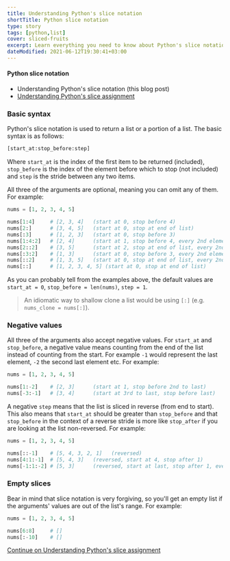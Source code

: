 ```yaml
---
title: Understanding Python's slice notation
shortTitle: Python slice notation
type: story
tags: [python,list]
cover: sliced-fruits
excerpt: Learn everything you need to know about Python's slice notation with this handy guide.
dateModified: 2021-06-12T19:30:41+03:00
---
```


#### Python slice notation

- Understanding Python's slice notation (this blog post)
- [Understanding Python's slice assignment](/blog/s/python-slice-assignment)

### Basic syntax

Python's slice notation is used to return a list or a portion of a list. The basic syntax is as follows:

```py
[start_at:stop_before:step]
```

Where `start_at` is the index of the first item to be returned (included), `stop_before` is the index of the element before which to stop (not included) and `step` is the stride between any two items.

All three of the arguments are optional, meaning you can omit any of them. For example:

```py
nums = [1, 2, 3, 4, 5]

nums[1:4]     # [2, 3, 4]   (start at 0, stop before 4)
nums[2:]      # [3, 4, 5]   (start at 0, stop at end of list)
nums[:3]      # [1, 2, 3]   (start at 0, stop before 3)
nums[1:4:2]   # [2, 4]      (start at 1, stop before 4, every 2nd element)
nums[2::2]    # [3, 5]      (start at 2, stop at end of list, every 2nd element)
nums[:3:2]    # [1, 3]      (start at 0, stop before 3, every 2nd element)
nums[::2]     # [1, 3, 5]   (start at 0, stop at end of list, every 2nd element)
nums[::]      # [1, 2, 3, 4, 5] (start at 0, stop at end of list)
```

As you can probably tell from the examples above, the default values are `start_at = 0`, `stop_before = len(nums)`, `step = 1`.

> An idiomatic way to shallow clone a list would be using `[:]` (e.g. `nums_clone = nums[:]`).

### Negative values

All three of the arguments also accept negative values. For `start_at` and `stop_before`, a negative value means counting from the end of the list instead of counting from the start. For example `-1` would represent the last element, `-2` the second last element etc. For example:

```py
nums = [1, 2, 3, 4, 5]

nums[1:-2]    # [2, 3]      (start at 1, stop before 2nd to last)
nums[-3:-1]   # [3, 4]      (start at 3rd to last, stop before last)
```

A negative `step` means that the list is sliced in reverse (from end to start). This also means that `start_at` should be greater than `stop_before` and that `stop_before` in the context of a reverse stride is more like `stop_after` if you are looking at the list non-reversed. For example:

```py
nums = [1, 2, 3, 4, 5]

nums[::-1]    # [5, 4, 3, 2, 1]   (reversed)
nums[4:1:-1]  # [5, 4, 3]   (reversed, start at 4, stop after 1)
nums[-1:1:-2] # [5, 3]      (reversed, start at last, stop after 1, every 2nd)
```

### Empty slices

Bear in mind that slice notation is very forgiving, so you'll get an empty list if the arguments' values are out of the list's range. For example:

```py
nums = [1, 2, 3, 4, 5]

nums[6:8]     # []
nums[:-10]    # []
```

[Continue on Understanding Python's slice assignment](/blog/s/python-slice-assignment)
